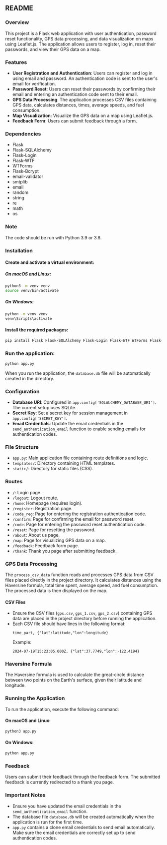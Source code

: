 ## README

### Overview
This project is a Flask web application with user authentication, password reset functionality, GPS data processing, and data visualization on maps using Leaflet.js. The application allows users to register, log in, reset their passwords, and view their GPS data on a map.

### Features
- **User Registration and Authentication**: Users can register and log in using email and password. An authentication code is sent to the user's email for verification.
- **Password Reset**: Users can reset their passwords by confirming their email and entering an authentication code sent to their email.
- **GPS Data Processing**: The application processes CSV files containing GPS data, calculates distances, times, average speeds, and fuel consumption.
- **Map Visualization**: Visualize the GPS data on a map using Leaflet.js.
- **Feedback Form**: Users can submit feedback through a form.

### Dependencies
- Flask
- Flask-SQLAlchemy
- Flask-Login
- Flask-WTF
- WTForms
- Flask-Bcrypt
- email-validator
- smtplib
- email
- random
- string
- re
- math
- os

### Note
The code should be run with Python 3.9 or 3.8.

### Installation

#### Create and activate a virtual environment:

##### On macOS and Linux:
```bash
python3 -m venv venv
source venv/bin/activate
```

##### On Windows:
```bash
python -m venv venv
venv\Scripts\activate
```

#### Install the required packages:
```bash
pip install Flask Flask-SQLAlchemy Flask-Login Flask-WTF WTForms Flask-Bcrypt email-validator
```

### Run the application:
```bash
python app.py
```

When you run the application, the `database.db` file will be automatically created in the directory.

### Configuration
- **Database URI**: Configured in `app.config['SQLALCHEMY_DATABASE_URI']`. The current setup uses SQLite.
- **Secret Key**: Set a secret key for session management in `app.config['SECRET_KEY']`.
- **Email Credentials**: Update the email credentials in the `send_authentication_email` function to enable sending emails for authentication codes.

### File Structure
- `app.py`: Main application file containing route definitions and logic.
- `templates/`: Directory containing HTML templates.
- `static/`: Directory for static files (CSS).

### Routes
- `/`: Login page.
- `/logout`: Logout route.
- `/home`: Homepage (requires login).
- `/register`: Registration page.
- `/code_reg`: Page for entering the registration authentication code.
- `/confirm`: Page for confirming the email for password reset.
- `/code`: Page for entering the password reset authentication code.
- `/reset`: Page for resetting the password.
- `/about`: About us page.
- `/map`: Page for visualizing GPS data on a map.
- `/feedback`: Feedback form page.
- `/thank`: Thank you page after submitting feedback.

### GPS Data Processing
The `process_csv_data` function reads and processes GPS data from CSV files placed directly in the project directory. It calculates distances using the Haversine formula, total time spent, average speed, and fuel consumption. The processed data is then displayed on the map.

#### CSV Files
- Ensure the CSV files (`gps.csv`, `gps_1.csv`, `gps_2.csv`) containing GPS data are placed in the project directory before running the application.
- Each CSV file should have lines in the following format:
  ```
  time_part, {"lat":latitude,"lon":longitude}
  ```
  Example:
  ```
  2024-07-19T15:23:05.000Z, {"lat":37.7749,"lon":-122.4194}
  ```

### Haversine Formula
The Haversine formula is used to calculate the great-circle distance between two points on the Earth's surface, given their latitude and longitude.

### Running the Application
To run the application, execute the following command:

#### On macOS and Linux:
```bash
python3 app.py
```

#### On Windows:
```bash
python app.py
```

### Feedback
Users can submit their feedback through the feedback form. The submitted feedback is currently redirected to a thank you page.

### Important Notes
- Ensure you have updated the email credentials in the `send_authentication_email` function.
- The database file `database.db` will be created automatically when the application is run for the first time.
- `app.py` contains a clone email credentials to send email automatically. Make sure the email credentials are correctly set up to send authentication codes.
